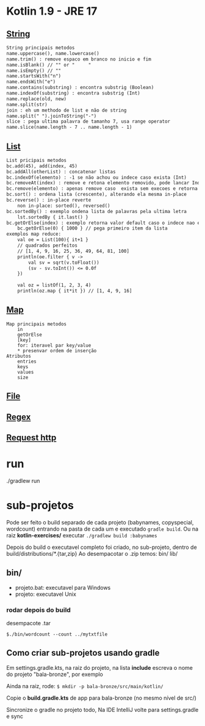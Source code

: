 # Kotlin 1.9 - JRE 17 

## [String](./app/src/main/kotlin/com/alexaleluia12/MyString.kt)
```txt
String principais metodos
name.uppercase(), name.lowercase()
name.trim() : remove espaco em branco no inicio e fim
name.isBlank() // "" or "     "
name.isEmpty() // ""
name.startsWith("n")
name.endsWith("e")
name.contains(substring) : encontra substrig (Boolean)
name.indexOf(substring) : encontra substrig (Int)
name.replace(old, new)
name.split(str)
join : eh um methodo de list e não de string
name.split(" ").joinToString("-")
slice : pega ultima palavra de tamanho 7, usa range operator
name.slice(name.length - 7 .. name.length - 1)
```

## [List](./app/src/main/kotlin/com/alexaleluia12/MyList.kt)
```txt
List pricipais metodos
bc.add(45), add(index, 45)
bc.addAll(otherList) : concatenar listas
bc.indexOf(elemento) : -1 se não achou ou indece caso exista (Int)
bc.removeAt(index) : remove e retona elemento removido, pode lancar IndexOutOfBoundsException
bc.remove(elemento) : apenas remove caso  exista sem execoes e retorna um (Boolean)
bc.sort() : ordena lista (crescente), alterando ela mesma in-place
bc.reverse() : in-place reverte
    non in-place: sorted(), reversed()
bc.sortedBy() : exemplo ondena lista de palavras pela ultima letra
    lst.sortedBy { it.last() }
bc.getOrElse(index) : exemplo retorna valor default caso o indece nao exista, n~ lanca exceção
    bc.getOrElse(0) { 1000 } // pega primeiro item da lista
exemplos map reduce:
    val oe = List(100){ it+1 }
    // quadrados perfeitos
    // [1, 4, 9, 16, 25, 36, 49, 64, 81, 100]
    println(oe.filter { v ->
        val sv = sqrt(v.toFloat())
        (sv - sv.toInt()) <= 0.0f
    })
    
    val oz = listOf(1, 2, 3, 4)
    println(oz.map { it*it }) // [1, 4, 9, 16]
```

## [Map](./app/src/main/kotlin/com/alexaleluia12/MyMap.kt)
```text
Map principais metodos
    in
    getOrElse
    [key]
    for: iteravel par key/value
    * presenvar ordem de inserção
Atributos
    entries
    keys
    values
    size
```

## [File](./app/src/main/kotlin/com/alexaleluia12/MyFile.kt)

## [Regex](./app/src/main/kotlin/com/alexaleluia12/MyRegex.kt)

## [Request http](./app/src/main/kotlin/com/alexaleluia12/MyRequest.kt)
# run
./gradlew run


# sub-projetos
Pode ser feito o build separado de cada projeto (babynames, copyspecial, wordcount) entrando na pasta de cada um
e executado `gradle build`. Ou na raiz **kotlin-exercises/** executar `./gradlew build :babynames`

Depois do build o executavel completo foi criado, no sub-projeto, dentro de build/distributions/*.{tar,zip}
Ao desempacotar o .zip temos: bin/ lib/

## bin/
- projeto.bat: executavel para Windows
- projeto: executavel Unix

### rodar depois do build
desempacote .tar

`$./bin/wordcount --count ../mytxtfile`


## Como criar sub-projetos usando gradle
Em settings.gradle.kts, na raiz do projeto, na lista **include**
escreva o nome do projeto "bala-bronze", por exemplo

Ainda na raiz, rode: `$ mkdir -p bala-bronze/src/main/kotlin/`

Copie o **build.gradle.kts** de app para bala-bronze (no mesmo nível de src/)

Sincronize o gradle no projeto todo, Na IDE IntelliJ volte para settings.gradle e sync
